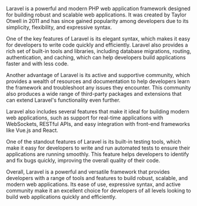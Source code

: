 Laravel is a powerful and modern PHP web application framework designed for building robust and scalable web applications. It was created by Taylor Otwell in 2011 and has since gained popularity among developers due to its simplicity, flexibility, and expressive syntax.

One of the key features of Laravel is its elegant syntax, which makes it easy for developers to write code quickly and efficiently. Laravel also provides a rich set of built-in tools and libraries, including database migrations, routing, authentication, and caching, which can help developers build applications faster and with less code.

Another advantage of Laravel is its active and supportive community, which provides a wealth of resources and documentation to help developers learn the framework and troubleshoot any issues they encounter. This community also produces a wide range of third-party packages and extensions that can extend Laravel's functionality even further.

Laravel also includes several features that make it ideal for building modern web applications, such as support for real-time applications with WebSockets, RESTful APIs, and easy integration with front-end frameworks like Vue.js and React.

One of the standout features of Laravel is its built-in testing tools, which make it easy for developers to write and run automated tests to ensure their applications are running smoothly. This feature helps developers to identify and fix bugs quickly, improving the overall quality of their code.

Overall, Laravel is a powerful and versatile framework that provides developers with a range of tools and features to build robust, scalable, and modern web applications. Its ease of use, expressive syntax, and active community make it an excellent choice for developers of all levels looking to build web applications quickly and efficiently.
